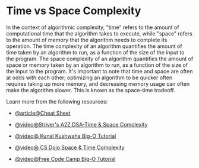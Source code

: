 # Time vs Space Complexity

In the context of algorithmic complexity, "time" refers to the amount of computational time that the algorithm takes to execute, while "space" refers to the amount of memory that the algorithm needs to complete its operation. The time complexity of an algorithm quantifies the amount of time taken by an algorithm to run, as a function of the size of the input to the program. The space complexity of an algorithm quantifies the amount of space or memory taken by an algorithm to run, as a function of the size of the input to the program. It's important to note that time and space are often at odds with each other; optimizing an algorithm to be quicker often requires taking up more memory, and decreasing memory usage can often make the algorithm slower. This is known as the space-time tradeoff.

Learn more from the following resources:

- [@article@Cheat Sheet](https://www.bigocheatsheet.com/)

- [@video@Striver's A2Z DSA-Time & Space Complexity](https://youtu.be/FPu9Uld7W-E?si=LH27f41x5RYU9hrq)
- [@video@ Kunal Kushwaha Big-O Tutorial](https://youtu.be/mV3wrLBbuuE?si=zQxrBmI9z-BvB7MS)
- [@video@ CS Dojo Space & Time Complexity](https://youtu.be/D6xkbGLQesk?si=jTHOtCZuxBG0mA10)
- [@video@Free Code Camp Big-O Tutorial](https://youtu.be/Mo4vesaut8g?si=1jyb-EkfCLf9PNND)
  
